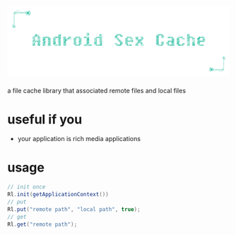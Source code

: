 # ![android-sex-cache](static/icon.png)

a file cache library that associated remote files and local files

# useful if you
- your application is rich media applications

# usage
```java
// init once
Rl.init(getApplicationContext())
// put
Rl.put("remote path", "local path", true);
// get
Rl.get("remote path");
```
